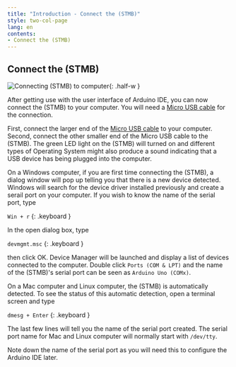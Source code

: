 ```yaml
---
title: "Introduction - Connect the (STMB)"
style: two-col-page
lang: en
contents:
- Connect the (STMB) 
---
```


## Connect the (STMB)

![Connecting (STMB) to computer](img/connect_stemtera.svg){: .half-w }

After getting use with the user interface of Arduino IDE, you can now connect the (STMB) to your computer. You will need a [Micro USB cable](https://www.sparkfun.com/products/10215) for the connection. 

First, connect the larger end of the [Micro USB cable](https://www.sparkfun.com/products/10215) to your computer. Second, connect the other smaller end of the Micro USB cable to the (STMB). The green LED light on the (STMB) will turned on and different types of Operating System might also produce a sound indicating that a USB device has being plugged into the computer.

On a Windows computer, if you are first time connecting the (STMB), a dialog window will pop up telling you that there is a new device detected. Windows will search for the device driver installed previously and create a serail port on your computer. If you wish to know the name of the serial port, type

`Win + r`
{: .keyboard }

In the open dialog box, type

`devmgmt.msc`
{: .keyboard }

then click OK. Device Manager will be launched and display a list of devices connected to the computer. Double click `Ports (COM & LPT)` and the name of the (STMB)'s serial port can be seen as `Arduino Uno (COMx)`.

On a Mac computer and Linux computer, the (STMB) is automatically detected. To see the status of this automatic detection, open a terminal screen and type 

`dmesg + Enter`
{: .keyboard }

The last few lines will tell you the name of the serial port created. The serial port name for Mac and Linux computer will normally start with `/dev/tty`.

Note down the name of the serial port as you will need this to configure the Arduino IDE later.
